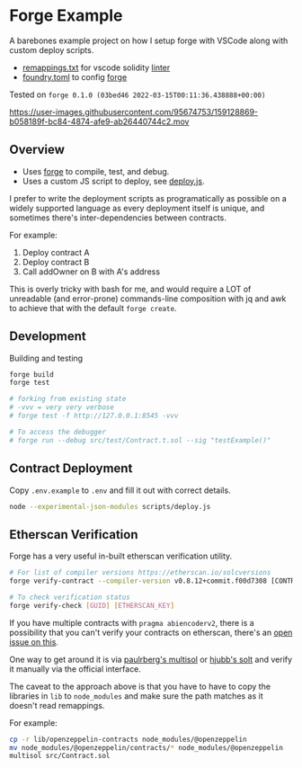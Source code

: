 # Forge Example

A barebones example project on how I setup forge with VSCode along with custom deploy scripts.

- [remappings.txt](https://github.com/libevm/forge-example/blob/main/remappings.txt) for vscode solidity [linter](https://github.com/juanfranblanco/vscode-solidity#remappings)
- [foundry.toml](https://github.com/libevm/forge-example/blob/main/foundry.toml) to config [forge](https://github.com/gakonst/foundry)

Tested on `forge 0.1.0 (03bed46 2022-03-15T00:11:36.438888+00:00)`

https://user-images.githubusercontent.com/95674753/159128869-b058189f-bc84-4874-afe9-ab26440744c2.mov

## Overview

- Uses [forge](https://github.com/gakonst/foundry) to compile, test, and debug.
- Uses a custom JS script to deploy, see [deploy.js](https://github.com/libevm/forge-example/blob/main/scripts/deploy.js).

I prefer to write the deployment scripts as programatically as possible on a widely supported language as every deployment itself is unique, and sometimes there's inter-dependencies between contracts.

For example:

1. Deploy contract A
2. Deploy contract B
3. Call addOwner on B with A's address

This is overly tricky with bash for me, and would require a LOT of unreadable (and error-prone) commands-line composition with jq and awk to achieve that with the default `forge create`.

## Development

Building and testing
```bash
forge build
forge test

# forking from existing state
# -vvv = very very verbose
# forge test -f http://127.0.0.1:8545 -vvv

# To access the debugger
# forge run --debug src/test/Contract.t.sol --sig "testExample()"
```

## Contract Deployment

Copy `.env.example` to `.env` and fill it out with correct details.

```bash
node --experimental-json-modules scripts/deploy.js
```

## Etherscan Verification

Forge has a very useful in-built etherscan verification utility.

```bash
# For list of compiler versions https://etherscan.io/solcversions
forge verify-contract --compiler-version v0.8.12+commit.f00d7308 [CONTRACT ADDRESS] --constructor-args <ARGS> --num-of-optimizations 200 [CONTRACT_PATH:CONTRACT_NAME] [ETHERSCAN_API_KEY]

# To check verification status
forge verify-check [GUID] [ETHERSCAN_KEY]
```

If you have multiple contracts with `pragma abiencoderv2`, there is a possibility that you can't verify your contracts on etherscan, there's an [open issue on this](https://github.com/gakonst/foundry/issues/852).

One way to get around it is via [paulrberg's multisol](https://github.com/paulrberg/multisol) or [hjubb's solt](https://github.com/hjubb/solt) and verify it manually via the official interface.

The caveat to the approach above is that you have to have to copy the libraries in `lib` to `node_modules` and make sure the path matches as it doesn't read remappings. 

For example:

```bash
cp -r lib/openzeppelin-contracts node_modules/@openzeppelin
mv node_modules/@openzeppelin/contracts/* node_modules/@openzeppelin
multisol src/Contract.sol
```
